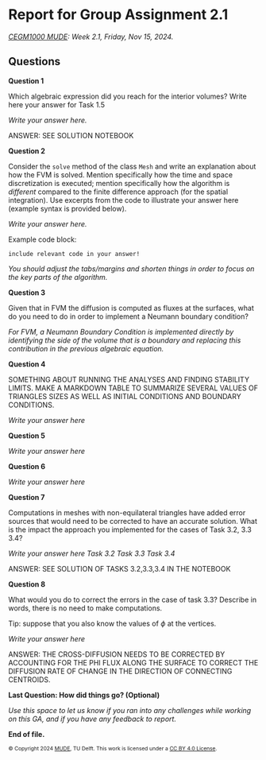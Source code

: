 # Report for Group Assignment 2.1

*[CEGM1000 MUDE](http://mude.citg.tudelft.nl/): Week 2.1, Friday, Nov 15, 2024.*

## Questions

**Question 1**

Which algebraic expression did you reach for the interior volumes? Write here your answer for Task 1.5  

_Write your answer here._

ANSWER: SEE SOLUTION NOTEBOOK

**Question 2**

Consider the `solve` method of the class `Mesh` and write an explanation about how the FVM is solved. Mention specifically how the time and space discretization is executed; mention specifically how the algorithm is _different_ compared to the finite difference approach (for the spatial integration). Use excerpts from the code to illustrate your answer here (example syntax is provided below).

_Write your answer here._

Example code block:

```
include relevant code in your answer!
```
_You should adjust the tabs/margins and shorten things in order to focus on the key parts of the algorithm._

**Question 3**

Given that in FVM the diffusion is computed as fluxes at the surfaces, what do you need to do in order to implement a Neumann boundary condition?   

_For FVM, a Neumann Boundary Condition is implemented directly by identifying the side of the volume that is a boundary and replacing this contribution in the previous algebraic equation._



**Question 4**

SOMETHING ABOUT RUNNING THE ANALYSES AND FINDING STABILITY LIMITS. MAKE A MARKDOWN TABLE TO SUMMARIZE SEVERAL VALUES OF TRIANGLES SIZES AS WELL AS INITIAL CONDITIONS AND BOUNDARY CONDITIONS.

_Write your answer here_

**Question 5**

_Write your answer here_

**Question 6**


_Write your answer here_

**Question 7**

Computations in meshes with non-equilateral triangles have added error sources that would need to be corrected to have an accurate solution. What is the impact the approach you implemented for the cases of Task 3.2, 3.3 3.4?

_Write your answer here_
_Task 3.2_
_Task 3.3_
_Task 3.4_

ANSWER: SEE SOLUTION OF TASKS 3.2,3.3,3.4 IN THE NOTEBOOK

**Question 8**

What would you do to correct the errors in the case of task 3.3? Describe in words, there is no need to make computations.

Tip: suppose that you also know the values of $\phi$ at the vertices. 

_Write your answer here_

ANSWER: THE CROSS-DIFFUSION NEEDS TO BE CORRECTED BY ACCOUNTING FOR THE PHI FLUX ALONG THE SURFACE TO CORRECT THE DIFFUSION RATE OF CHANGE IN THE DIRECTION OF CONNECTING CENTROIDS. 


**Last Question: How did things go? (Optional)**

_Use this space to let us know if you ran into any challenges while working on this GA, and if you have any feedback to report._

**End of file.**

<span style="font-size: 75%">
&copy; Copyright 2024 <a rel="MUDE" href="http://mude.citg.tudelft.nl/">MUDE</a>, TU Delft. This work is licensed under a <a rel="license" href="http://creativecommons.org/licenses/by/4.0/">CC BY 4.0 License</a>.